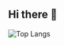 ## Hi there 👋

![Top Langs](https://github-readme-stats.vercel.app/api/top-langs/?username=suhokym&layout=compact)
